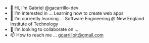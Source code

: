 - 👋 Hi, I’m Gabriel @gacarrillo-dev
- 👀 I’m interested in ... Learning how to create web apps
- 🌱 I’m currently learning ... Software Engineering @ New England Institute of Technology
- 💞️ I’m looking to collaborate on ...
- 📫 How to reach me ... gcarrilloit@gmail.com

<!---
illusive2x/illusive2x is a ✨ special ✨ repository because its `README.md` (this file) appears on your GitHub profile.
You can click the Preview link to take a look at your changes.
--->
